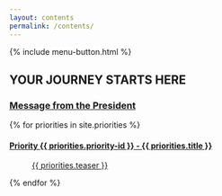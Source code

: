 ```yaml
---
layout: contents
permalink: /contents/
---
```


<div class="section-contents section-light">
	{% include menu-button.html %}
	<div class="inner-wrapper">
		<h2 class="contents__title">YOUR JOURNEY STARTS HERE</h2>
		<a href="{{ site.url }}/message" class="contents__subtitle"><h3 class="contents__subtitle__text">Message from the President</h3></a>
		<div class="priority">
		{% for priorities in site.priorities %}
			<section class="priority-list">
			<dl>
			<a class="priority-list__link" href="{{site.url}}/{{priorities.url }}">
				<dt class="priority-list__term">
					<h4 class="priority-list__name__text">Priority {{ priorities.priority-id }} - {{ priorities.title }}</h4>
				</dt>
				<dd class="priority-list__description">{{ priorities.teaser }}</dd>
			</a>
			</dl>
			</section>
		{% endfor %}
		</div>
	</div>
</div>
